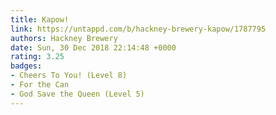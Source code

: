 ```yaml
---
title: Kapow!
link: https://untappd.com/b/hackney-brewery-kapow/1787795
authors: Hackney Brewery
date: Sun, 30 Dec 2018 22:14:48 +0000
rating: 3.25
badges:
- Cheers To You! (Level 8)
- For the Can
- God Save the Queen (Level 5)
---
```

